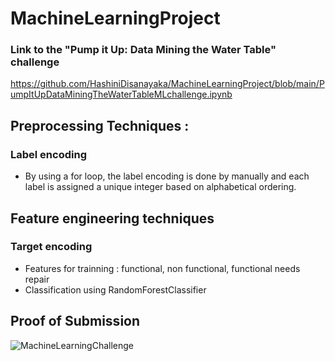 # MachineLearningProject

### Link to the "Pump it Up: Data Mining the Water Table" challenge
https://github.com/HashiniDisanayaka/MachineLearningProject/blob/main/PumpItUpDataMiningTheWaterTableMLchallenge.ipynb


## Preprocessing Techniques :
### Label encoding
* By using a for loop, the label encoding is done by manually and each label is assigned a unique integer based on alphabetical ordering.

## Feature engineering techniques
### Target encoding
* Features for trainning : functional, non functional, functional needs repair
* Classification using RandomForestClassifier

## Proof of Submission
![MachineLearningChallenge](https://user-images.githubusercontent.com/47105941/133812367-c6ba4feb-506e-44e8-ac61-7d038ed3f92c.png)
